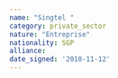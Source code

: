 ```yaml
---
name: "Singtel "
category: private_sector
nature: "Entreprise"
nationality: SGP
alliance: 
date_signed: '2018-11-12'
---
```

    